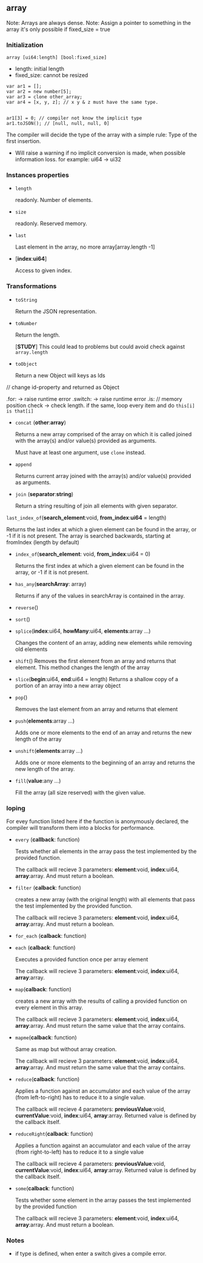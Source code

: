 ## array

Note: Arrays are always dense.
Note: Assign a pointer to something in the array it's only possible if fixed_size = true

### Initialization

```
array [ui64:length] [bool:fixed_size]
```

* length: initial length
* fixed_size: cannot be resized

```
var ar1 = [];
var ar2 = new number[5];
var ar3 = clone other_array;
var ar4 = [x, y, z]; // x y & z must have the same type.


ar1[3] = 0; // compiler not know the implicit type
ar1.toJSON(); // [null, null, null, 0]
```

The compiler will decide the type of the array with a simple rule: Type of the first insertion.

* Will raise a warning if no implicit conversion is made, when possible information loss. for example: ui64 -> ui32

### Instances properties

* `length`

  readonly. Number of elements.

* `size`

  readonly. Reserved memory.

* `last`

  Last element in the array, no more array[array.length -1]

* [**index**:**ui64**]

  Access to given index.

### Transformations

* `toString`

  Return the JSON representation.

* `toNumber`

  Return the length.

  [**STUDY**] This could lead to problems but could avoid check against `array.length`

* `toObject`

  Return a new Object will keys as Ids

 // change id-property and returned as Object

.for: -> raise runtime error
.switch: -> raise runtime error
.is: // memory position check -> check length. if the same, loop every item and do `this[i] is that[i]`

* `concat` (**other**:**array**)

  Returns a new array comprised of the array on which it is called joined with the array(s) and/or value(s) provided as arguments.

  Must have at least one argument, use `clone` instead.

* `append`

  Returns current array joined with the array(s) and/or value(s) provided as arguments.

* `join` (**separator**:**string**)

  Return a string resulting of join all elements with given separator.

`last_index_of`(**search_element**:void, **from_index**:**ui64** = length)

  Returns the last index at which a given element can be found in the array, or -1 if it is not present. The array is searched backwards, starting at fromIndex (length by default)

* `index_of`(**search_element**: void, **from_index**:ui64 = 0)

  Returns the first index at which a given element can be found in the array, or -1 if it is not present.

* `has_any`(**searchArray**: array)

  Returns if any of the values in searchArray is contained in the array.

* `reverse`()
* `sort`()
* `splice`(**index**:ui64, **howMany**:ui64, **elements**:array ...)

  Changes the content of an array, adding new elements while removing old elements

* `shift`()
  Removes the first element from an array and returns that element. This method changes the length of the array

* `slice`(**begin**:ui64, **end**:ui64 = length)
  Returns a shallow copy of a portion of an array into a new array object

* `pop`()

  Removes the last element from an array and returns that element

* `push`(**elements**:array ...)

  Adds one or more elements to the end of an array and returns the new length of the array

* `unshift`(**elements**:array ...)

  Adds one or more elements to the beginning of an array and returns the new length of the array.

* `fill`(**value**:any ...)

  Fill the array (all size reserved) with the given value.



### loping

For evey function listed here if the function is anonymously declared, the compiler will transform them into a blocks for performance.

* `every` (**callback**: function)

  Tests whether all elements in the array pass the test implemented by the provided function.

  The callback will recieve 3 parameters: **element**:void, **index**:ui64, **array**:array. And must return a boolean.

* `filter` (**calback**: function)

  creates a new array (with the original length) with all elements that pass the test implemented by the provided function.

  The callback will recieve 3 parameters: **element**:void, **index**:ui64, **array**:array. And must return a boolean.

* `for_each`  (**calback**: function)
* `each` (**calback**: function)

  Executes a provided function once per array element

  The callback will recieve 3 parameters: **element**:void, **index**:ui64, **array**:array.

* `map`(**calback**: function)

  creates a new array with the results of calling a provided function on every element in this array.

  The callback will recieve 3 parameters: **element**:void, **index**:ui64, **array**:array. And must return the same value that the array contains.

* `mapme`(**calback**: function)

  Same as map but without array creation.

  The callback will recieve 3 parameters: **element**:void, **index**:ui64, **array**:array. And must return the same value that the array contains.

* `reduce`(**calback**: function)

  Applies a function against an accumulator and each value of the array (from left-to-right) has to reduce it to a single value.

  The callback will recieve 4 parameters: **previousValue**:void, **currentValue**:void, **index**:ui64, **array**:array. Returned value is defined by the callback itself.

* `reduceRight`(**calback**: function)

  Applies a function against an accumulator and each value of the array (from right-to-left) has to reduce it to a single value

  The callback will recieve 4 parameters: **previousValue**:void, **currentValue**:void, **index**:ui64, **array**:array. Returned value is defined by the callback itself.

* `some`(**calback**: function)

  Tests whether some element in the array passes the test implemented by the provided function

  The callback will recieve 3 parameters: **element**:void, **index**:ui64, **array**:array. And must return a boolean.


### Notes

* if type is defined, when enter a switch gives a compile error.
